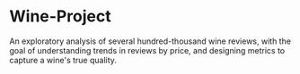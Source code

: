 # Wine-Project

An exploratory analysis of several hundred-thousand wine reviews, with the goal of understanding trends in reviews by price, and designing metrics to capture a
wine's true quality.
